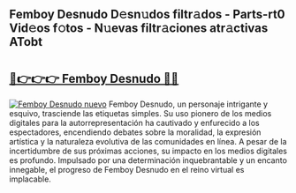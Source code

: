 ## Femboy Desnudo D𝚎sn𝚞dos filtr𝚊dos - Parts-rt0 Vid𝚎os f𝚘tos - N𝚞evas filtr𝚊ciones atr𝚊ctivas ATobt

# <h2><a href="http://mbatgbj.tromn.icu/?c=Femboy+Desnudo">🔗👉👉👉 Femboy Desnudo 🔗🔗</a></h2>

[![Femboy Desnudo nuevo](https://i.imgur.com/pEAQMta.gif)](http://mbatgbj.tromn.icu/?c=Femboy+Desnudo)
Femboy Desnudo, un personaje intrigante y esquivo, trasciende las etiquetas simples. Su uso pionero de los medios digitales para la autorrepresentación ha cautivado y enfurecido a los espectadores, encendiendo debates sobre la moralidad, la expresión artística y la naturaleza evolutiva de las comunidades en línea. A pesar de la incertidumbre de sus próximas acciones, su impacto en los medios digitales es profundo. Impulsado por una determinación inquebrantable y un encanto innegable, el progreso de Femboy Desnudo en el reino virtual es implacable.

